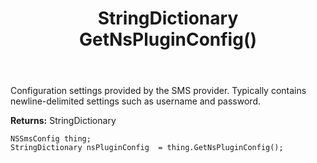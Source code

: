 ﻿---
uid: crmscript_ref_NSSmsConfig_GetNsPluginConfig
title: StringDictionary GetNsPluginConfig()
intellisense: NSSmsConfig.GetNsPluginConfig
keywords: NSSmsConfig, GetNsPluginConfig
so.topic: reference
---

Configuration settings provided by the SMS provider. Typically contains newline-delimited settings such as username and password.

**Returns:** StringDictionary


```crmscript
NSSmsConfig thing;
StringDictionary nsPluginConfig  = thing.GetNsPluginConfig();
```


